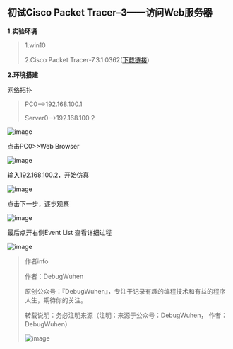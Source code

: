 ## 初试Cisco Packet Tracer–3——访问Web服务器

**1.实验环境**

>1.win10
>
>2.Cisco Packet Tracer-7.3.1.0362([下载链接](https://www.netacad.com/zh-hans/courses/packet-tracer/introduction-packet-tracer))

**2.环境搭建**

网络拓扑

>PC0-->192.168.100.1
>
>Server0-->192.168.100.2

![image](https://user-images.githubusercontent.com/48900845/112760636-58eec000-902a-11eb-9409-8b92a3b5dc42.png)

点击PC0>>Web Browser

![image](https://user-images.githubusercontent.com/48900845/112760645-5f7d3780-902a-11eb-9d4a-ff5ebc85e65f.png)

输入192.168.100.2，开始仿真

![image](https://user-images.githubusercontent.com/48900845/112760660-67d57280-902a-11eb-9115-6a47b6784aed.png)

点击下一步，逐步观察

![image](https://user-images.githubusercontent.com/48900845/112760670-6e63ea00-902a-11eb-844f-5128746e2aec.png)

最后点开右侧Event List 查看详细过程

![image](https://user-images.githubusercontent.com/48900845/112760680-758af800-902a-11eb-9004-99803cc54191.png)



>作者info
>
>作者：DebugWuhen
>
>原创公众号：『DebugWuhen』，专注于记录有趣的编程技术和有益的程序人生，期待你的关注。
>
>转载说明：务必注明来源（注明：来源于公众号：DebugWuhen， 作者：DebugWuhen）
>
>![image](https://user-images.githubusercontent.com/48900845/112752163-3b0e6480-9004-11eb-899d-66ddef749c2b.png)
